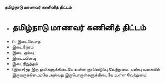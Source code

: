 **தமிழ்நாடு மாணவர் கணினித் திட்டம்**
- # தமிழ்நாடு மாணவர் கணினித் திட்டம்
- n. இடைவௌத
- இடைநேரம்
- இடை ஓய்வு
- இடைப்பிளவு
- இடைநிறுத்தம்
- (இசை)மூ இரு ஒலிகளுக்கிடையே உள்ள குரலெடுப்பு வேற்றுமை. பண்பு வகையில் இருவருக்கிடைமயே அல்லது இருபொருள்களுக்கிடையே உள்ள வேற்றுமை.

